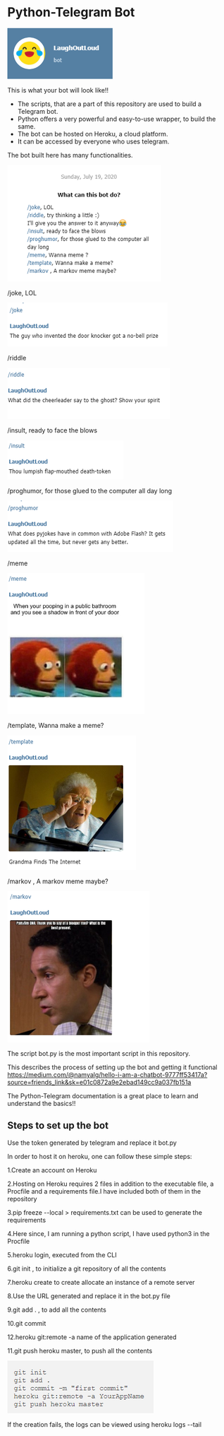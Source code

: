 # Python-Telegram Bot #

![Image](Lol.PNG)

This is what your bot will look like!!

- The scripts, that are a part of this repository are used to build a Telegram bot.
- Python offers a very powerful and easy-to-use wrapper, to build the same.
- The bot can be hosted on Heroku, a cloud platform.
- It can be accessed by everyone who uses telegram.

The bot built here has many functionalities.

![Image](bot_can_do.PNG)

/joke, LOL

![Image](joke.PNG)

/riddle

![Image](riddle.PNG)

/insult, ready to face the blows

![Image](insult.PNG)

/proghumor, for those glued to the computer all day long

![Image](proghumor.PNG)

/meme

![Image](meme.PNG)

/template, Wanna make a meme?

![Image](template.PNG)

/markov , A markov meme maybe?

![Image](markov.PNG)

The script bot.py is the most important script in this repository.

This describes the process of setting up the bot and getting it functional
https://medium.com/@namyalg/hello-i-am-a-chatbot-9777ff53417a?source=friends_link&sk=e01c0872a9e2ebad149cc9a037fb151a

The Python-Telegram documentation is a great place to learn and understand the basics!!

## Steps to set up the bot ##

Use the token generated by telegram and replace it bot.py

In order to host it on heroku, one can follow these simple steps:

1.Create an account on Heroku

2.Hosting on Heroku requires 2 files in addition to the executable file, a Procfile and a requirements file.I have included both of them in the repository

3.pip freeze --local > requirements.txt can be used to generate the requirements

4.Here since, I am running a python script, I have used python3 in the Procfile

5.heroku login, executed from the CLI

6.git init , to initialize a git repository of all the contents

7.heroku create to create allocate an instance of a remote server

8.Use the URL generated and replace it in the bot.py file

9.git add . , to add all the contents

10.git commit 

12.heroku git:remote -a name of the application generated

11.git push heroku master, to push all the contents

![Image](commit.PNG)

If the creation fails, the logs can be viewed using heroku logs --tail

